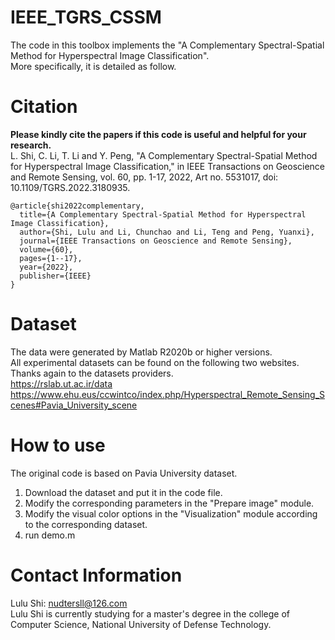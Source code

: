 # IEEE_TGRS_CSSM
The code in this toolbox implements the "A Complementary Spectral-Spatial Method for Hyperspectral Image Classification". <br />
More specifically, it is detailed as follow.<br />


# Citation
**Please kindly cite the papers if this code is useful and helpful for your research.**<br />
L. Shi, C. Li, T. Li and Y. Peng, "A Complementary Spectral-Spatial Method for Hyperspectral Image Classification," in IEEE Transactions on Geoscience and Remote Sensing, vol. 60, pp. 1-17, 2022, Art no. 5531017, doi: 10.1109/TGRS.2022.3180935.<br />
<pre><code>@article{shi2022complementary,
  title={A Complementary Spectral-Spatial Method for Hyperspectral Image Classification},
  author={Shi, Lulu and Li, Chunchao and Li, Teng and Peng, Yuanxi},
  journal={IEEE Transactions on Geoscience and Remote Sensing},
  volume={60},
  pages={1--17},
  year={2022},
  publisher={IEEE}
}</code></pre>
  
# Dataset
The data were generated by Matlab R2020b or higher versions.<br />
All experimental datasets can be found on the following two websites. Thanks again to the datasets providers.<br />
https://rslab.ut.ac.ir/data<br />
https://www.ehu.eus/ccwintco/index.php/Hyperspectral_Remote_Sensing_Scenes#Pavia_University_scene

# How to use
The original code is based on Pavia University dataset.<br />
1. Download the dataset and put it in the code file.<br />
2. Modify the corresponding parameters in the "Prepare image" module.<br />
3. Modify the visual color options in the "Visualization" module according to the corresponding dataset.<br />
4. run demo.m


# Contact Information
Lulu Shi: nudtersll@126.com<br />
Lulu Shi is currently studying for a master's degree in the college of Computer Science, National University of Defense Technology.
